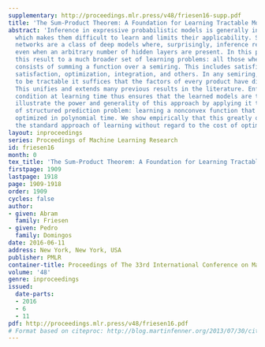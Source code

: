 ```yaml
---
supplementary: http://proceedings.mlr.press/v48/friesen16-supp.pdf
title: 'The Sum-Product Theorem: A Foundation for Learning Tractable Models'
abstract: 'Inference in expressive probabilistic models is generally intractable,
  which makes them difficult to learn and limits their applicability. Sum-product
  networks are a class of deep models where, surprisingly, inference remains tractable
  even when an arbitrary number of hidden layers are present. In this paper, we generalize
  this result to a much broader set of learning problems: all those where inference
  consists of summing a function over a semiring. This includes satisfiability, constraint
  satisfaction, optimization, integration, and others. In any semiring, for summation
  to be tractable it suffices that the factors of every product have disjoint scopes.
  This unifies and extends many previous results in the literature. Enforcing this
  condition at learning time thus ensures that the learned models are tractable. We
  illustrate the power and generality of this approach by applying it to a new type
  of structured prediction problem: learning a nonconvex function that can be globally
  optimized in polynomial time. We show empirically that this greatly outperforms
  the standard approach of learning without regard to the cost of optimization.'
layout: inproceedings
series: Proceedings of Machine Learning Research
id: friesen16
month: 0
tex_title: 'The Sum-Product Theorem: A Foundation for Learning Tractable Models'
firstpage: 1909
lastpage: 1918
page: 1909-1918
order: 1909
cycles: false
author:
- given: Abram
  family: Friesen
- given: Pedro
  family: Domingos
date: 2016-06-11
address: New York, New York, USA
publisher: PMLR
container-title: Proceedings of The 33rd International Conference on Machine Learning
volume: '48'
genre: inproceedings
issued:
  date-parts:
  - 2016
  - 6
  - 11
pdf: http://proceedings.mlr.press/v48/friesen16.pdf
# Format based on citeproc: http://blog.martinfenner.org/2013/07/30/citeproc-yaml-for-bibliographies/
---
```

